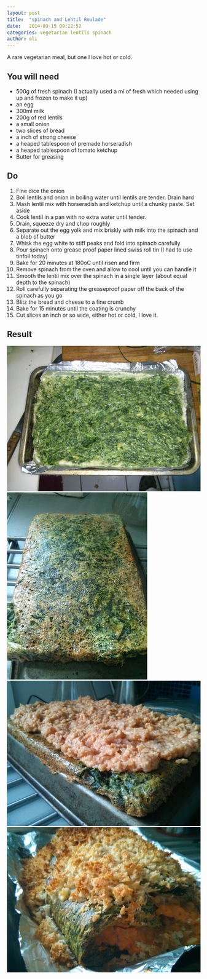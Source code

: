 ```yaml
---
layout: post
title:  "spinach and Lentil Roulade"
date:   2014-09-15 09:22:52
categories: vegetarian lentils spinach
author: oli
---
```


A rare vegetarian meal, but one I love hot or cold.


## You will need

* 500g of fresh spinach (I actually used a mi of fresh which needed using up and frozen to make it up)
* an egg
* 300ml milk
* 200g of red lentils
* a small onion
* two slices of bread
* a inch of strong cheese
* a heaped tablespoon of premade horseradish 
* a heaped tablespoon of tomato ketchup
* Butter for greasing



## Do

1. Fine dice the onion
2. Boil lentils and onion in boiling water until lentils are tender.  Drain hard
3. Mash lentil mix with horseradish and ketchup until a chunky paste. Set aside
4. Cook lentil in a pan with no extra water until tender.
5. Drain, squeeze dry and chop roughly
6. Separate out the egg yolk and mix briskly with milk into the spinach and a blob of butter
7. Whisk the egg white to stiff peaks and fold into spinach carefully
8. Pour spinach onto grease proof paper lined swiss roll tin (I had to use tinfoil today)
9. Bake for 20 minutes at 180oC until risen and firm
10. Remove spinach from the oven and allow to cool until you can handle it
11. Smooth the lentil mix over the spinach in a single layer (about equal depth to the spinach)
12. Roll carefully separating the greaseproof paper off the back of the spinach as you go
13. Blitz the bread and cheese to a fine crumb
14. Bake for 15 minutes until the coating is crunchy
15. Cut slices an inch or so wide, either hot or cold, I love it.

## Result

![Ready for the oven](/images/uncooked_spinach.jpg "Ready for the oven")
![Cooling](/images/cooked_spinach.jpg "Cooling")
![Before rolling](/images/layered.jpg "Before rolling")
![Ready for slicing](/images/finished.jpg "Ready for slicing")